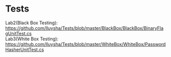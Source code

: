 # Tests
Lab2(Black Box Testing):\
https://github.com/Iluysha/Tests/blob/master/BlackBox/BlackBox/BinaryFlagUnitTest.cs \
Lab3(White Box Testing):\
https://github.com/Iluysha/Tests/blob/master/WhiteBox/WhiteBox/PasswordHasherUnitTest.cs
